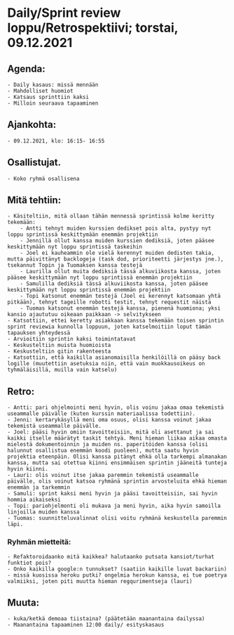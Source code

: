 # Daily/Sprint review loppu/Retrospektiivi; torstai, 09.12.2021

## Agenda:
    - Daily kasaus: missä mennään
    - Mahdolliset huomiot
    - Katsaus sprinttiin kaksi
    - Milloin seuraava tapaaminen
    
## Ajankohta:
    - 09.12.2021, klo: 16:15- 16:55

## Osallistujat.
    - Koko ryhmä osallisena

## Mitä tehtiin:
    - Käsiteltiin, mitä ollaan tähän mennessä sprintissä kolme keritty tekemään:
        - Antti tehnyt muiden kurssien dedikset pois alta, pystyy nyt loppu sprintissä keskittymään enemmän projektiin
        - Jennillä ollut kanssa muiden kurssien dediksiä, joten pääsee keskittymään nyt loppu sprintissä taskeihin
        - Joel ei kauheammin ole vielä kerennyt muiden dedisten takia, mutta päivittänyt backlogeja (task dod, prioriteetti järjestys jne.), tsekannut Topin ja Tuomaksen kanssa testejä
        - Laurilla ollut muita dediksiä tässä alkuviikosta kanssa, joten pääsee keskittymään nyt loppu sprintissä enemmän projektiin 
        - Samulilla dediksiä tässä alkuviikosta kanssa, joten pääsee keskittymään nyt loppu sprintissä enemmän projektiin
        - Topi katsonut enemmän testejä (Joel ei kerennyt katsomaan yhtä pitkään), tehnyt tageille robotti testit, tehnyt requestit näistä 
        - Tuomas katsonut enemmän testejä kanssa, pienenä huomiona; yksi kansio ajaututuu oikeaan paikkaan -> selvitykseen
    - Katsottiin, ettei keretty asiakkaan kanssa tekemään toisen sprintin sprint reviewia kunnolla loppuun, joten katselmoitiin loput tämän tapauksen yhteydessä
    - Arvioitiin sprintin kaksi toimintatavat
    - Keskusteltiin muista huomioista
    - Keskusteltiin gitin rakenteesta
    - Katsottiin, että kaikilla asianomaisilla henkilöillä on pääsy back logille (muutettiin asetuksia niin, että vain muokkausoikeus on tyhmäläisillä, muilla vain katselu)

## Retro: 
    - Antti: pari ohjelmointi meni hyvin, olis voinu jakaa omaa tekemistä useammalle päivälle (kuten kurssin materiaalissa todettiin). 
    - Jenni: kertarykäsyllä meni oma osuus, olisi kanssa voinut jakaa tekemistä useammalle päivälle. 
    - Joel: pääsi hyvin omiin tavoitteisiin, mitä oli asettanut ja sai kaikki itselle määrätyt taskit tehtyä. Meni hieman liikaa aikaa omasta mielestä dokumentoinnin ja muiden ns. paperitöiden kanssa (olisi halunnut osallistua enemmän koodi puoleen), mutta saatu hyvin projektia eteenpäin. Olisi kanssa pitänyt ehkä olla tarkempi almanakan kanssa, mutta sai otettua kiinni ensimmäisen sprintin jääneitä tunteja hyvin kiinni.
    - Lauri: olis voinut itse jakaa paremmin tekemistä useammalle päivälle, olis voinut katsoa ryhmänä sprintin arvosteluita ehkä hieman enemmän ja tarkemmin 
    - Samuli: sprint kaksi meni hyvin ja pääsi tavoitteisiin, sai hyvin hommia aikaiseksi
    - Topi: pariohjelmonti oli mukava ja meni hyvin, aika hyvin samoilla linjoilla muiden kanssa
    - Tuomas: suunnitteluvalinnat olisi voitu ryhmänä keskustella paremmin läpi.

### Ryhmän mietteitä:
    - Refaktoroidaanko mitä kaikkea? halutaanko putsata kansiot/turhat funktiot pois?
    - Onko kaikilla google:n tunnukset? (saatiin kaikille luvat backariin)
    - missä kuosissa heroku putki? ongelmia herokun kanssa, ei tue poetrya valmiiksi, joten piti muutta hieman regqurimentseja (lauri)

## Muuta:
    - kuka/ketkä demoaa tiistaina? (päätetään maanantaina dailyssa)
    - Maanantaina tapaaminen 12:00 daily/ esityskasaus
